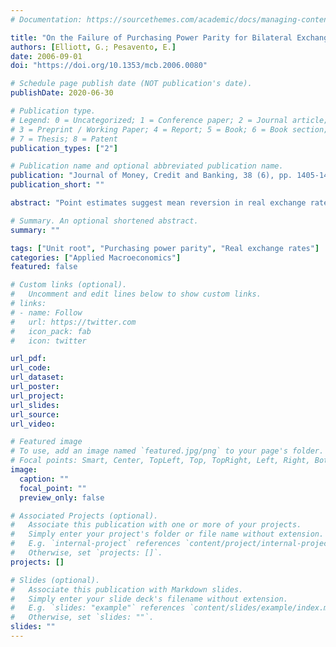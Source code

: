 ```yaml
---
# Documentation: https://sourcethemes.com/academic/docs/managing-content/

title: "On the Failure of Purchasing Power Parity for Bilateral Exchange Rates after 1973"
authors: [Elliott, G.; Pesavento, E.]
date: 2006-09-01
doi: "https://doi.org/10.1353/mcb.2006.0080"

# Schedule page publish date (NOT publication's date).
publishDate: 2020-06-30

# Publication type.
# Legend: 0 = Uncategorized; 1 = Conference paper; 2 = Journal article;
# 3 = Preprint / Working Paper; 4 = Report; 5 = Book; 6 = Book section;
# 7 = Thesis; 8 = Patent
publication_types: ["2"]

# Publication name and optional abbreviated publication name.
publication: "Journal of Money, Credit and Banking, 38 (6), pp. 1405-1430"
publication_short: ""

abstract: "Point estimates suggest mean reversion in real exchange rates; however, it still remains uncomfortable that models without any mean reversion are often compatible with data from the floating period. Studies with data over longer periods find mean reversion, but at the cost of mixing in data from earlier exchange rate arrangements. Pooling the floating period data potentially mixes country pairs with and without mean reversion. We examine tests for mean reversion for individual country pairs where greater power against close alternatives is gained through modeling other economic variables with the real exchange rate. By increasing the power of the tests we find strong evidence of mean reversion."

# Summary. An optional shortened abstract.
summary: ""

tags: ["Unit root", "Purchasing power parity", "Real exchange rates"]
categories: ["Applied Macroeconomics"]
featured: false

# Custom links (optional).
#   Uncomment and edit lines below to show custom links.
# links:
# - name: Follow
#   url: https://twitter.com
#   icon_pack: fab
#   icon: twitter

url_pdf: 
url_code:
url_dataset:
url_poster:
url_project:
url_slides:
url_source:
url_video:

# Featured image
# To use, add an image named `featured.jpg/png` to your page's folder. 
# Focal points: Smart, Center, TopLeft, Top, TopRight, Left, Right, BottomLeft, Bottom, BottomRight.
image:
  caption: ""
  focal_point: ""
  preview_only: false

# Associated Projects (optional).
#   Associate this publication with one or more of your projects.
#   Simply enter your project's folder or file name without extension.
#   E.g. `internal-project` references `content/project/internal-project/index.md`.
#   Otherwise, set `projects: []`.
projects: []

# Slides (optional).
#   Associate this publication with Markdown slides.
#   Simply enter your slide deck's filename without extension.
#   E.g. `slides: "example"` references `content/slides/example/index.md`.
#   Otherwise, set `slides: ""`.
slides: ""
---
```

